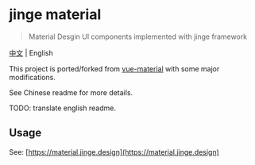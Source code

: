 # jinge material

> Material Desgin UI components implemented with jinge framework

[中文](https://github.com/YuhangGe/jinge-material/blob/dev/README_zh-cn.md) | English

This project is ported/forked from [vue-material](https://material.io) with some major modifications. 

See Chinese readme for more details.

TODO: translate english readme.

## Usage

See: [https://material.jinge.design](https://material.jinge.design)